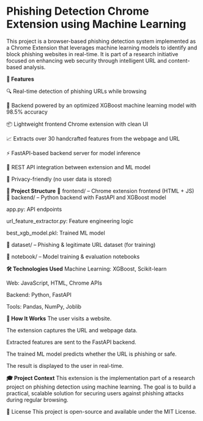 # Phishing Detection Chrome Extension using Machine Learning
This project is a browser-based phishing detection system implemented as a Chrome Extension that leverages machine learning models to identify and block phishing websites in real-time. It is part of a research initiative focused on enhancing web security through intelligent URL and content-based analysis.

**🚀 Features**

  🔍 Real-time detection of phishing URLs while browsing

  🧠 Backend powered by an optimized XGBoost machine learning model with 98.5% accuracy

  📦 Lightweight frontend Chrome extension with clean UI

  📈 Extracts over 30 handcrafted features from the webpage and URL

  ⚡ FastAPI-based backend server for model inference

  🔗 REST API integration between extension and ML model

  🔐 Privacy-friendly (no user data is stored)

**📂 Project Structure**
  📁 frontend/ – Chrome extension frontend (HTML + JS)
  📁 backend/ – Python backend with FastAPI and XGBoost model

app.py: API endpoints

url_feature_extractor.py: Feature engineering logic

best_xgb_model.pkl: Trained ML model

📁 dataset/ – Phishing & legitimate URL dataset (for training)

📁 notebook/ – Model training & evaluation notebooks

**🛠️ Technologies Used**
  Machine Learning: XGBoost, Scikit-learn

  Web: JavaScript, HTML, Chrome APIs

  Backend: Python, FastAPI

  Tools: Pandas, NumPy, Joblib

**🧪 How It Works**
  The user visits a website.

  The extension captures the URL and webpage data.

  Extracted features are sent to the FastAPI backend.

  The trained ML model predicts whether the URL is phishing or safe.

  The result is displayed to the user in real-time.

**🎓 Project Context**
This extension is the implementation part of a research project on phishing detection using machine learning. The goal is to build a practical, scalable solution for securing users against phishing attacks during regular browsing.

📜 License
This project is open-source and available under the MIT License.

